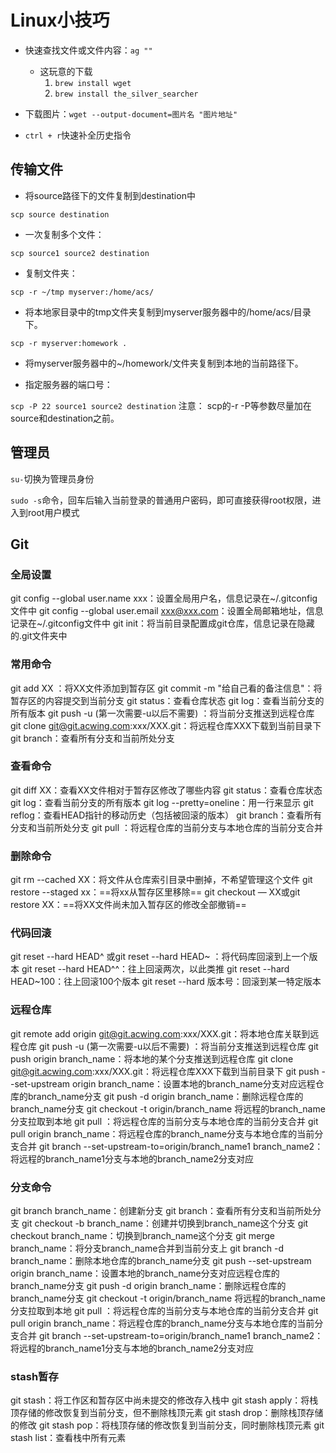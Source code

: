# Linux小技巧

- 快速查找文件或文件内容：`ag ""`
  - 这玩意的下载
    1. `brew install wget`
    2. `brew install the_silver_searcher`
- 下载图片：`wget --output-document=图片名 "图片地址"`

- `ctrl + r`快速补全历史指令



## 传输文件

- 将source路径下的文件复制到destination中

`scp source destination`

- 一次复制多个文件：

`scp source1 source2 destination`

- 复制文件夹：

`scp -r ~/tmp myserver:/home/acs/`

- 将本地家目录中的tmp文件夹复制到myserver服务器中的/home/acs/目录下。

`scp -r myserver:homework .`

- 将myserver服务器中的~/homework/文件夹复制到本地的当前路径下。

- 指定服务器的端口号：

`scp -P 22 source1 source2 destination`
注意： scp的-r -P等参数尽量加在source和destination之前。



## 管理员

`su-`切换为管理员身份

`sudo -s`命令，回车后输入当前登录的普通用户密码，即可直接获得root权限，进入到root用户模式



## Git

### 全局设置

git config --global user.name xxx：设置全局用户名，信息记录在~/.gitconfig文件中
git config --global user.email xxx@xxx.com：设置全局邮箱地址，信息记录在~/.gitconfig文件中
git init：将当前目录配置成git仓库，信息记录在隐藏的.git文件夹中

### 常用命令

git add XX ：将XX文件添加到暂存区
git commit -m "给自己看的备注信息"：将暂存区的内容提交到当前分支
git status：查看仓库状态
git log：查看当前分支的所有版本
git push -u (第一次需要-u以后不需要) ：将当前分支推送到远程仓库
git clone git@git.acwing.com:xxx/XXX.git：将远程仓库XXX下载到当前目录下
git branch：查看所有分支和当前所处分支

### 查看命令

git diff XX：查看XX文件相对于暂存区修改了哪些内容
git status：查看仓库状态
git log：查看当前分支的所有版本
git log --pretty=oneline：用一行来显示
git reflog：查看HEAD指针的移动历史（包括被回滚的版本）
git branch：查看所有分支和当前所处分支
git pull ：将远程仓库的当前分支与本地仓库的当前分支合并

### 删除命令

git rm --cached XX：将文件从仓库索引目录中删掉，不希望管理这个文件
git restore --staged xx：==将xx从暂存区里移除==
git checkout — XX或git restore XX：==将XX文件尚未加入暂存区的修改全部撤销==

### 代码回滚

git reset --hard HEAD^ 或git reset --hard HEAD~ ：将代码库回滚到上一个版本
git reset --hard HEAD^^：往上回滚两次，以此类推
git reset --hard HEAD~100：往上回滚100个版本
git reset --hard 版本号：回滚到某一特定版本

### 远程仓库

git remote add origin git@git.acwing.com:xxx/XXX.git：将本地仓库关联到远程仓库
git push -u (第一次需要-u以后不需要) ：将当前分支推送到远程仓库
git push origin branch_name：将本地的某个分支推送到远程仓库
git clone git@git.acwing.com:xxx/XXX.git：将远程仓库XXX下载到当前目录下
git push --set-upstream origin branch_name：设置本地的branch_name分支对应远程仓库的branch_name分支
git push -d origin branch_name：删除远程仓库的branch_name分支
git checkout -t origin/branch_name 将远程的branch_name分支拉取到本地
git pull ：将远程仓库的当前分支与本地仓库的当前分支合并
git pull origin branch_name：将远程仓库的branch_name分支与本地仓库的当前分支合并
git branch --set-upstream-to=origin/branch_name1 branch_name2：将远程的branch_name1分支与本地的branch_name2分支对应

### 分支命令

git branch branch_name：创建新分支
git branch：查看所有分支和当前所处分支
git checkout -b branch_name：创建并切换到branch_name这个分支
git checkout branch_name：切换到branch_name这个分支
git merge branch_name：将分支branch_name合并到当前分支上
git branch -d branch_name：删除本地仓库的branch_name分支
git push --set-upstream origin branch_name：设置本地的branch_name分支对应远程仓库的branch_name分支
git push -d origin branch_name：删除远程仓库的branch_name分支
git checkout -t origin/branch_name 将远程的branch_name分支拉取到本地
git pull ：将远程仓库的当前分支与本地仓库的当前分支合并
git pull origin branch_name：将远程仓库的branch_name分支与本地仓库的当前分支合并
git branch --set-upstream-to=origin/branch_name1 branch_name2：将远程的branch_name1分支与本地的branch_name2分支对应

### stash暂存

git stash：将工作区和暂存区中尚未提交的修改存入栈中
git stash apply：将栈顶存储的修改恢复到当前分支，但不删除栈顶元素
git stash drop：删除栈顶存储的修改
git stash pop：将栈顶存储的修改恢复到当前分支，同时删除栈顶元素
git stash list：查看栈中所有元素

